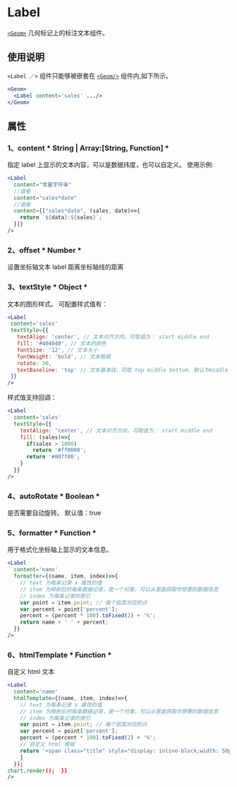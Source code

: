 
# Label
[`<Geom>`](geom.md) 几何标记上的标注文本组件。

## 使用说明
`<Label ／>` 组件只能够被嵌套在 [`<Geom/>`](geom.md) 组件内,如下所示。
```jsx
<Geom>
  <Label content='sales' .../>
</Geom>
```

## 属性
### 1、content 	* String | Array:[String, Function] *
指定 label 上显示的文本内容，可以是数据纬度，也可以自定义。
使用示例:
```jsx
<Label
  content="常量字符串"
  //或者
  content="sales*date"
  //或者
  content={["sales*date", (sales, date)=>{
    return `${data}:${sales}`;
  }]}
/>
```

### 2、offset  	* Number *
设置坐标轴文本 label 距离坐标轴线的距离

### 3、textStyle  	* Object *
文本的图形样式。
可配置样式值有：
 ```jsx
<Label
  content='sales'
  textStyle={{
    textAlign: 'center', // 文本对齐方向，可取值为： start middle end
    fill: '#404040', // 文本的颜色
    fontSize: '12', // 文本大小
    fontWeight: 'bold', // 文本粗细
    rotate: 30,
    textBaseline: 'top' // 文本基准线，可取 top middle bottom，默认为middle
  }}
/>
```
样式值支持回调：
```jsx
<Label
  content='sales'
  textStyle={{
    textAlign: 'center', // 文本对齐方向，可取值为： start middle end
    fill: (sales)=>{
	  if(sales > 1000)
	    return '#ff0000';
	  return '#00ff00';
	}
  }}
/>
```

### 4、autoRotate  	* Boolean *
是否需要自动旋转。
默认值：true

### 5、formatter  	* Function *
用于格式化坐标轴上显示的文本信息。
```jsx
<Label
  content='name'
  formatter={(name, item, index)=>{
    // text 为每条记录 x 属性的值
    // item 为映射后的每条数据记录，是一个对象，可以从里面获取你想要的数据信息
    // index 为每条记录的索引
	var point = item.point; // 每个弧度对应的点
	var percent = point['percent'];
	percent = (percent * 100).toFixed(2) + '%';
	return name + ' ' + percent;
  }}
/>
```

### 6、htmlTemplate  	* Function *
自定义 html 文本
```jsx
<Label
  content='name'
  htmlTemplate={(name, item, index)=>{
    // text 为每条记录 x 属性的值
    // item 为映射后的每条数据记录，是一个对象，可以从里面获取你想要的数据信息
    // index 为每条记录的索引
	var point = item.point; // 每个弧度对应的点
	var percent = point['percent'];
	percent = (percent * 100).toFixed(2) + '%';
	// 自定义 html 模板
	return '<span class="title" style="display: inline-block;width: 50px;">' + text + '</span><br><span style="color:' + point.color + '">' + percent + '</span>';
    }
  });
chart.render();  }}
/>
```